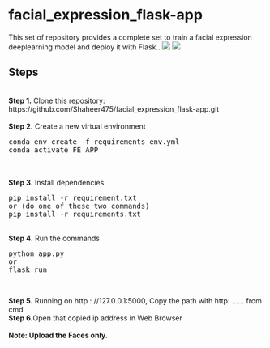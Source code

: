 # facial_expression_flask-app


<p>This set of repository provides a complete set to train a facial expression deeplearning model and deploy it with Flask.. 
<img src="https://drive.google.com/drive/folders/1wgv4nqUVE1BpFeI5pxDKmcsRXerwQVyh">
<img src="https://drive.google.com/drive/folders/1wgv4nqUVE1BpFeI5pxDKmcsRXerwQVyh">

## Steps
<br />
<b>Step 1.</b> Clone this repository: https://github.com/Shaheer475/facial_expression_flask-app.git
<br/><br/>
<b>Step 2.</b> Create a new virtual environment 
<pre>
conda env create -f requirements_env.yml
conda activate FE_APP
</pre> 
<br/>
<br/>
<b>Step 3.</b> Install dependencies
<pre>
pip install -r requirement.txt
or (do one of these two commands)
pip install -r requirements.txt
</pre>
<br/>
<b>Step 4.</b> Run the commands
<pre>
python app.py
or
flask run
</pre>
<br/>

<b>Step 5.</b> Running on http : //127.0.0.1:5000, Copy the path with http: ...... from cmd <br/>
<b>Step 6.</b>Open that copied ip address in Web Browser</b>
<br/><br/>
<b>Note: Upload the Faces only.</b> 
<br/><br/>
